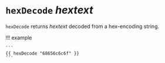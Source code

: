 # `hexDecode` *hextext*

`hexDecode` returns *hextext* decoded from a hex-encoding string.

!!! example

    ```
    {{ hexDecode "68656c6c6f" }}
    ```
